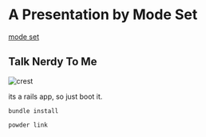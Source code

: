 # A Presentation by Mode Set
[mode set](http://www.modeset.com/)

## Talk Nerdy To Me
![crest](https://secure.gravatar.com/avatar/aa8ea677b07f626479fd280049b0e19f?s=75)

its a rails app, so just boot it.

`bundle install`

`powder link`
